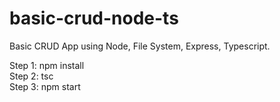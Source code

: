 # basic-crud-node-ts
Basic CRUD App using Node, File System, Express, Typescript.

Step 1: npm install
<br>
Step 2: tsc
<br>
Step 3: npm start
